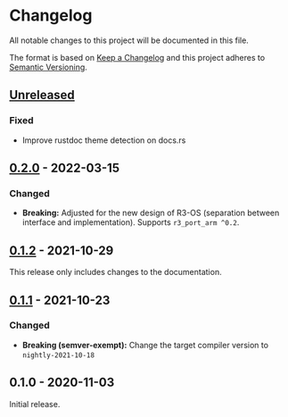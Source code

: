 # Changelog

All notable changes to this project will be documented in this file.

The format is based on [Keep a Changelog](http://keepachangelog.com/en/1.0.0/)
and this project adheres to [Semantic Versioning](http://semver.org/spec/v2.0.0.html).

## [Unreleased]

### Fixed

- Improve rustdoc theme detection on docs.rs

## [0.2.0] - 2022-03-15

### Changed

- **Breaking:** Adjusted for the new design of R3-OS (separation between interface and implementation). Supports `r3_port_arm ^0.2`.

## [0.1.2] - 2021-10-29

This release only includes changes to the documentation.

## [0.1.1] - 2021-10-23

### Changed

- **Breaking (semver-exempt):** Change the target compiler version to `nightly-2021-10-18`

## 0.1.0 - 2020-11-03

Initial release.

[Unreleased]: https://github.com/r3-os/r3/compare/r3_support_rza1@0.2.0...HEAD
[0.2.0]: https://github.com/r3-os/r3/compare/r3_support_rza1@0.1.2...r3_support_rza1@0.2.0
[0.1.2]: https://github.com/r3-os/r3/compare/r3_support_rza1@0.1.1...r3_support_rza1@0.1.2
[0.1.1]: https://github.com/r3-os/r3/compare/r3_support_rza1@0.1.0...r3_support_rza1@0.1.1
